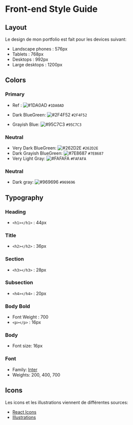 # Front-end Style Guide

## Layout

Le design de mon portfolio est fait pour les devices suivant:

- Landscape phones : 576px
- Tablets : 768px
- Desktops : 992px
- Large desktops : 1200px

## Colors

### Primary

- Ref : ![#1DA0AD](https://via.placeholder.com/15/1DA0AD/000000?text=+) `#1DA0AD`

- Dark BlueGreen: ![#2F4F52](https://via.placeholder.com/15/2F4F52/000000?text=+) `#2F4F52`
- Grayish Blue: ![#95C7C3](https://via.placeholder.com/15/95C7C3/000000?text=+) `#95C7C3`

### Neutral

- Very Dark BlueGreen: ![#262D2E](https://via.placeholder.com/15/262D2E/000000?text=+) `#262D2E`
- Dark Grayish BlueGreen: ![#7E8687](https://via.placeholder.com/15/7E8687/000000?text=+) `#7E8687`
- Very Light Gray: ![#FAFAFA](https://via.placeholder.com/15/FAFAFA/000000?text=+) `#FAFAFA`

### Neutral

- Dark gray: ![#969696](https://via.placeholder.com/15/969696/000000?text=+) `#969696`

## Typography

### Heading

- `<h1></h1>` : 44px

### Title

- `<h2></h2>` : 36px

### Section

- `<h3></h3>` : 28px

### Subsection

- `<h4></h4>` : 20px

### Body Bold

- Font Weight : 700
- `<p></p>` : 16px

### Body

- Font size: 16px

### Font

- Family: [Inter](https://fonts.google.com/specimen/Inter?query=inter)
- Weights: 200, 400, 700

## Icons

Les icons et les illustrations viennent de différentes sources:

- [React Icons](https://react-icons.github.io/react-icons/)
- [Illustrations](https://undraw.co/)